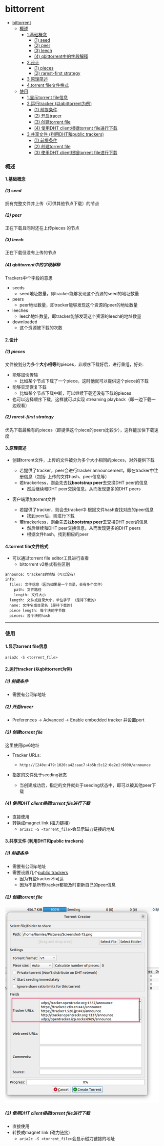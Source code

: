 # bittorrent


<!-- @import "[TOC]" {cmd="toc" depthFrom=1 depthTo=6 orderedList=false} -->

<!-- code_chunk_output -->

- [bittorrent](#bittorrent)
    - [概述](#概述)
      - [1.基础概念](#1基础概念)
        - [(1) seed](#1-seed)
        - [(2) peer](#2-peer)
        - [(3) leech](#3-leech)
        - [(4) qbittorrent中的字段解释](#4-qbittorrent中的字段解释)
      - [2.设计](#2设计)
        - [(1) pieces](#1-pieces)
        - [(2) rarest-first strategy](#2-rarest-first-strategy)
      - [3.原理简述](#3原理简述)
      - [4.torrent file文件格式](#4torrent-file文件格式)
    - [使用](#使用)
      - [1.显示torrent file信息](#1显示torrent-file信息)
      - [2.运行tracker (以qbittorrent为例)](#2运行tracker-以qbittorrent为例)
        - [(1) 前提条件](#1-前提条件)
        - [(2) 开启tracer](#2-开启tracer)
        - [(3) 创建torrent file](#3-创建torrent-file)
        - [(4) 使用DHT client根据torrent file进行下载](#4-使用dht-client根据torrent-file进行下载)
      - [3.共享文件 (利用DHT和public trackers)](#3共享文件-利用dht和public-trackers)
        - [(1) 前提条件](#1-前提条件-1)
        - [(2) 创建torrent file](#2-创建torrent-file)
        - [(3) 使用DHT client根据torrent file进行下载](#3-使用dht-client根据torrent-file进行下载)

<!-- /code_chunk_output -->

### 概述

#### 1.基础概念

##### (1) seed
拥有完整文件并上传（可供其他节点下载）的节点

##### (2) peer
正在下载且同时还在上传pieces 的节点

##### (3) leech
正在下载但没有上传的节点

##### (4) qbittorrent中的字段解释

Trackers中个字段的意思
* seeds
    * seed地址数量，即tracker能够发现这个资源的seed的地址数量
* peers
    * peer地址数量，即tracker能够发现这个资源的peer的地址数量
* leeches
    * leech地址数量，即tracker能够发现这个资源的leech的地址数量
* downloaded
    * 这个资源被下载的次数

#### 2.设计

##### (1) pieces
文件被划分为多个**大小相等**的pieces，非顺序下载好后，进行重组，好处:
* 能够加快传输
  * 比如某个节点下载了一个piece，这时他就可以提供这个piece的下载
* 能够实现恢复下载
  * 比如某个节点下载中断，可以继续下载还没有下载的pieces
* 也可以选择顺序下载，这样就可以实现 streaming playback（即一边下载一边观看）

##### (2) rarest-first strategy
优先下载最稀有的pieces（即提供这个piece的peers比较少），这样能加快下载速度

#### 3.原理简述

* 创建torrent文件，上传的文件被分为多个大小相同的pieces，对外提供下载
  * 若提供了tracker，peer会进行tracker announcement，即在tracker中注册信息（包括: 上传的文件hash、peer信息等）
  * 若trackerless，则会先去找**bootstrap peer**去交换DHT peer的信息
    * 然后继续和DHT peer交换信息，从而发现更多的DHT peers

* 客户端添加torrent文件
  * 若提供了tracker，则会去tracker中 根据文件hash查找对应的peer信息
    * 找到peer后，则进行下载
  * 若trackerless，则会先去找**bootstrap peer**去交换DHT peer的信息
    * 然后继续和DHT peer交换信息，从而发现更多的DHT peers
    * 根据文件hash，找到相应的peer

#### 4.torrent file文件格式

* 可以通过torrent file editor工具进行查看
  * bittorrent v2格式有些区别
```
announce: trackers的地址（可以没有）
info: 
  files: 文件信息（因为如果是一个目录，会有多个文件）
    path: 文件路径
    length: 文件大小
  length: 文件或目录大小，单位字节 （是待下载的）
  name: 文件名或目录名 (是待下载的)
  piece length: 每个块的字节数
  pieces: 各个块的hash
```

***

### 使用

#### 1.显示torrent file信息

```shell
aria2c -S <torrent_file>
```

#### 2.运行tracker (以qbittorrent为例)

##### (1) 前提条件

* 需要有公网ip地址

##### (2) 开启tracer

* Preferences -> Advanced -> Enable embedded tracker 并设置port

##### (3) 创建torrent file

这里使用ipv6地址
* Tracker URLs:
    * `http://[240e:479:1020:a42:aac7:4b5b:5c12:6e2e]:9000/announce`

* 指定的文件处于seeding状态
    * 当创建成功后，指定的文件就处于seeding状态中，即可以被其他peer下载

##### (4) 使用DHT client根据torrent file进行下载

* 直接使用
* 转换成magnet link (磁力链接)
    * `aria2c -S <torrent_file>`会显示磁力链接的地址

#### 3.共享文件 (利用DHT和public trackers)

##### (1) 前提条件
* 需要有公网ip地址
* 需要设置几个[public trackers](https://raw.githubusercontent.com/ngosang/trackerslist/master/trackers_all.txt)
    * 因为有些tracker不可达
    * 因为不是所有tracker都能及时更新自己的peer信息

##### (2) 创建torrent file

![](./imgs/bittorrent_01.png)

##### (3) 使用DHT client根据torrent file进行下载
* 直接使用
* 转换成magnet link (磁力链接)
    * `aria2c -S <torrent_file>`会显示磁力链接的地址